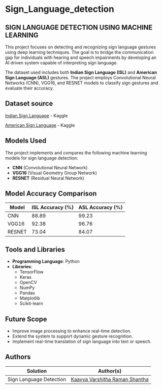# Sign_Language_detection


## SIGN LANGUAGE DETECTION USING MACHINE LEARNING

This project focuses on detecting and recognizing sign language gestures using deep learning techniques. The goal is to bridge the communication gap for individuals with hearing 
and speech impairments by developing an AI driven system capable of interpreting sign language.

The dataset used includes both **Indian Sign Language (ISL)** and **American Sign Language (ASL)** gestures. The project employs Convolutional Neural Networks (CNN), VGG16, and
RESNET models to classify sign gestures and evaluate their accuracy.

## Dataset source
[Indian Sign Language](https://www.kaggle.com/datasets/vaishnaviasonawane/indian-signlanguage-dataset) - Kaggle

[American Sign Language](https://www.kaggle.com/datasets/rahulmakwana/american-signlanguage-recognition) - Kaggle

## Models Used

The project implements and compares the following machine learning models for sign language detection:
- **CNN** (Convolutional Neural Network)
- **VGG16** (Visual Geometry Group Network)
- **RESNET** (Residual Neural Network)

## Model Accuracy Comparison
| Model  | ISL Accuracy (%) | ASL Accuracy (%) |
|--------|----------------|----------------|
| CNN    | 88.89         | 99.23         |
| VGG16  | 92.38         | 96.76         |
| RESNET | 73.04         | 84.07         |

## Tools and Libraries
- **Programming Language**: Python  
- **Libraries**:
  - TensorFlow  
  - Keras  
  - OpenCV  
  - NumPy  
  - Pandas  
  - Matplotlib  
  - Scikit-learn
 
## Future Scope

- Improve image processing to enhance real-time detection.
- Extend the system to support dynamic gesture recognition.
- Implement real-time translation of sign language into text or speech.

## Authors

Solution|Author(s)
--------|---------
Sign Language Detection | [Kaavya Varshitha Raman Shantha](https://github.com/KaavyaVarshitha) 



